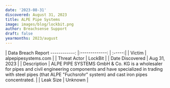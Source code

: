 ```yaml
---
date: '2023-08-31'
discovered: August 31, 2023
title: ALPE Pipe Systems
image: images/blog/lockbit.png
author: Breachsense Support
draft: false
yearmonths: 2023/august
---
```



| Data Breach Report
------------:     |:-------------:    | :-----:|
| Victim      | alpepipesystems.com      | 
| Threat Actor      | LockBit      | 
| Date Discovered      | Aug 31, 2023      | 
| Description      | ALPE PIPE SYSTEMS GmbH & Co. KG is a wholesaler for pipes and civil engineering components and have specialized in trading with steel pipes (that ALPE "Fuchsrohr" system) and cast iron pipes concentrated.      | 
| Leak Size      | Unknown      | 

